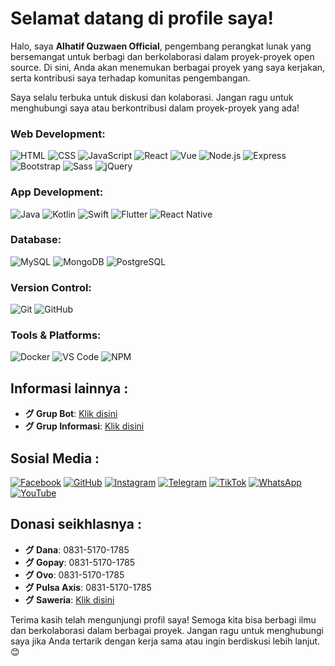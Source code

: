 # Selamat datang di profile saya!

Halo, saya **Alhatif Quzwaen Official**, pengembang perangkat lunak yang bersemangat untuk berbagi dan berkolaborasi dalam proyek-proyek open source. Di sini, Anda akan menemukan berbagai proyek yang saya kerjakan, serta kontribusi saya terhadap komunitas pengembangan.

Saya selalu terbuka untuk diskusi dan kolaborasi. Jangan ragu untuk menghubungi saya atau berkontribusi dalam proyek-proyek yang ada!

### Web Development:
![HTML](https://img.shields.io/badge/HTML5-E34F26?style=flat&logo=html5&logoColor=white)
![CSS](https://img.shields.io/badge/CSS3-1572B6?style=flat&logo=css3&logoColor=white)
![JavaScript](https://img.shields.io/badge/JavaScript-F7DF1E?style=flat&logo=javascript&logoColor=black)
![React](https://img.shields.io/badge/React-61DAFB?style=flat&logo=react&logoColor=black)
![Vue](https://img.shields.io/badge/Vue.js-4FC08D?style=flat&logo=vue.js&logoColor=white)
![Node.js](https://img.shields.io/badge/Node.js-339933?style=flat&logo=node.js&logoColor=white)
![Express](https://img.shields.io/badge/Express.js-000000?style=flat&logo=express&logoColor=white)
![Bootstrap](https://img.shields.io/badge/Bootstrap-7952B3?style=flat&logo=bootstrap&logoColor=white)
![Sass](https://img.shields.io/badge/Sass-CC6699?style=flat&logo=sass&logoColor=white)
![jQuery](https://img.shields.io/badge/jQuery-0769AD?style=flat&logo=jquery&logoColor=white)

### App Development:
![Java](https://img.shields.io/badge/Java-007396?style=flat&logo=java&logoColor=white)
![Kotlin](https://img.shields.io/badge/Kotlin-0095D5?style=flat&logo=kotlin&logoColor=white)
![Swift](https://img.shields.io/badge/Swift-F05138?style=flat&logo=swift&logoColor=white)
![Flutter](https://img.shields.io/badge/Flutter-02569B?style=flat&logo=flutter&logoColor=white)
![React Native](https://img.shields.io/badge/React_Native-20232A?style=flat&logo=react&logoColor=61DAFB)

### Database:
![MySQL](https://img.shields.io/badge/MySQL-4479A1?style=flat&logo=mysql&logoColor=white)
![MongoDB](https://img.shields.io/badge/MongoDB-47A248?style=flat&logo=mongodb&logoColor=white)
![PostgreSQL](https://img.shields.io/badge/PostgreSQL-4169E1?style=flat&logo=postgresql&logoColor=white)

### Version Control:
![Git](https://img.shields.io/badge/Git-F05032?style=flat&logo=git&logoColor=white)
![GitHub](https://img.shields.io/badge/GitHub-181717?style=flat&logo=github&logoColor=white)

### Tools & Platforms:
![Docker](https://img.shields.io/badge/Docker-2496ED?style=flat&logo=docker&logoColor=white)
![VS Code](https://img.shields.io/badge/VS_Code-0078D4?style=flat&logo=visualstudiocode&logoColor=white)
![NPM](https://img.shields.io/badge/NPM-CB3837?style=flat&logo=npm&logoColor=white)

## Informasi lainnya :
- **グ Grup Bot**: <a href="https://chat.whatsapp.com/II8FBfwsQvXCJnAfAsb9vP">Klik disini</a>
- **グ Grup Informasi**: <a href="https://chat.whatsapp.com/BpJBxc2SI5Q2UMrDTfG2bb">Klik disini</a>

## Sosial Media :
[![Facebook](https://img.shields.io/badge/Facebook-1877F2?style=flat&logo=facebook)](https://www.facebook.com/share/1BW26ofEwf/)
[![GitHub](https://img.shields.io/badge/GitHub-181717?style=flat&logo=github&logoColor=white)](https://github.com/AlhatifQuzwaenOfficial)
[![Instagram](https://img.shields.io/badge/Instagram-E4405F?style=flat&logo=instagram)](https://www.instagram.com/alhatifquzwaenofficial) 
[![Telegram](https://img.shields.io/badge/Telegram-0088cc?style=flat&logo=telegram)](https://t.me/alhatifquzwaenofficial_channel) 
[![TikTok](https://img.shields.io/badge/TikTok-000000?style=flat&logo=tiktok)](https://www.tiktok.com/@alhatif.quzwaen.official) 
[![WhatsApp](https://img.shields.io/badge/WhatsApp-25D366?style=flat&logo=whatsapp)](https://whatsapp.com/channel/0029VavyfXX9mrGjT1GR2c1v) 
[![YouTube](https://img.shields.io/badge/YouTube-FF0000?style=flat&logo=youtube)](https://youtube.com/@alhatifquzwaenofficial)

## Donasi seikhlasnya :
- **グ Dana**: 0831-5170-1785
- **グ Gopay**: 0831-5170-1785
- **グ Ovo**: 0831-5170-1785
- **グ Pulsa Axis**: 0831-5170-1785
- **グ Saweria**: <a href="https://saweria.co/alhatifquzwaen">Klik disini</a>

Terima kasih telah mengunjungi profil saya! Semoga kita bisa berbagi ilmu dan berkolaborasi dalam berbagai proyek. Jangan ragu untuk menghubungi saya jika Anda tertarik dengan kerja sama atau ingin berdiskusi lebih lanjut. 😊
